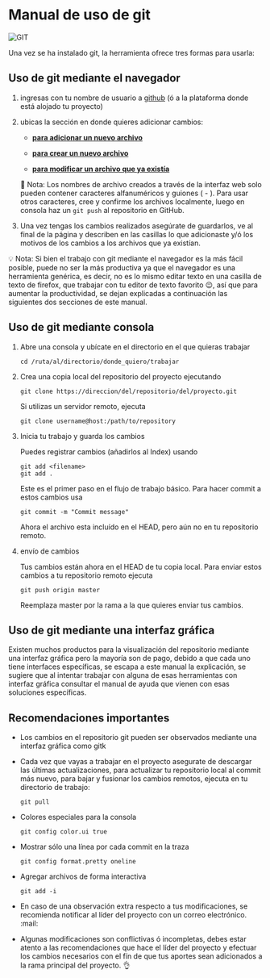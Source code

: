 # Manual de uso de git

![GIT](https://snipcart.com/media/10182/git-based-content-workflow-github.jpg)

Una vez se ha instalado git, la herramienta ofrece tres formas para usarla:

## Uso de git mediante el navegador

1. ingresas con tu nombre de usuario a [github](https://github.com) (ó a la plataforma donde está alojado tu proyecto)

2. ubicas la sección en donde quieres adicionar cambios:

    * [**para adicionar un nuevo archivo**](./git_adicionar_nuevo_archivo.md)

    * [__para crear un nuevo archivo__](./git_creando_nuevos_archivos.md)

    * [__para modificar un archivo que ya existía__](./git_modificar_archivo.md)

    :memo: Nota:
    Los nombres de archivo creados a través de la interfaz web solo pueden contener caracteres alfanuméricos y guiones ( - ). Para usar otros caracteres, cree y confirme los archivos localmente, luego en consola haz un ```git push``` al repositorio en GitHub.

3. Una vez tengas los cambios realizados asegúrate de guardarlos, ve al final de la página y describen en las casillas lo que adicionaste y/ó los motivos de los cambios a los archivos que ya existían.

:bulb: Nota: Si bien el trabajo con git mediante el navegador es la más fácil posible, puede no ser la más productiva ya que el navegador es una herramienta genérica, es decir, no es lo mismo editar texto en una casilla de texto de firefox, que trabajar con tu editor de texto favorito :wink:, así que para aumentar la productividad, se dejan explicadas a continuación las siguientes dos secciones de este manual.

## Uso de git mediante consola

1. Abre una consola y ubícate en el directorio en el que quieras trabajar

    ```cd /ruta/al/directorio/donde_quiero/trabajar```

2. Crea una copia local del repositorio del proyecto ejecutando

    ```git clone https://direccion/del/repositorio/del/proyecto.git```

    Si utilizas un servidor remoto, ejecuta

    ```git clone username@host:/path/to/repository```

3. Inicia tu trabajo y guarda los cambios

    Puedes registrar cambios (añadirlos al Index) usando

    ```
    git add <filename>
    git add .
    ```

    Este es el primer paso en el flujo de trabajo básico. Para hacer commit a estos cambios usa

    ```git commit -m "Commit message"```

    Ahora el archivo esta incluído en el HEAD, pero aún no en tu repositorio remoto.

4. envío de cambios

    Tus cambios están ahora en el HEAD de tu copia local. Para enviar estos cambios a tu repositorio remoto ejecuta

    ```git push origin master```

    Reemplaza master por la rama a la que quieres enviar tus cambios.

## Uso de git mediante una interfaz gráfica

Existen muchos productos para la visualización del repositorio mediante una interfaz gráfica pero la mayoría son de pago, debido a que cada uno tiene interfaces específicas, se escapa a este manual la explicación, se sugiere que al intentar trabajar con alguna de esas herramientas con interfaz gráfica consultar el manual de ayuda que vienen con esas soluciones específicas.


## Recomendaciones importantes

* Los cambios en el repositorio git pueden ser observados mediante una interfaz gráfica como gitk

* Cada vez que vayas a trabajar en el proyecto asegurate de descargar las últimas actualizaciones, para actualizar tu repositorio local al commit más nuevo, para bajar y fusionar los cambios remotos, ejecuta en tu directorio de trabajo:

    ```git pull```

* Colores especiales para la consola

    ```git config color.ui true```

* Mostrar sólo una línea por cada commit en la traza

    ```git config format.pretty oneline```

* Agregar archivos de forma interactiva

    ```git add -i```

* En caso de una observación extra respecto a tus modificaciones, se recomienda notificar al líder del proyecto con un correo electrónico. :mail:

* Algunas modificaciones son conflictivas ó incompletas, debes estar atento a las recomendaciones que hace el líder del proyecto y efectuar los cambios necesarios con el fín de que tus aportes sean adicionados a la rama principal del proyecto. :ok_hand:
